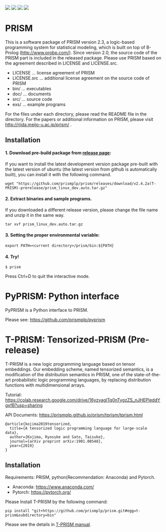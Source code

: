 ![](https://github.com/prismplp/prism/actions/workflows/release.yml/badge.svg)
[![](https://dockerbuildbadges.quelltext.eu/status.svg?organization=prismplp&repository=prism)](https://hub.docker.com/r/prismplp/prism/builds/ 'DockerHub')
[![](https://img.shields.io/docker/stars/prismplp/prism.svg)](https://hub.docker.com/r/prismplp/prism 'DockerHub')
[![](https://img.shields.io/docker/pulls/prismplp/prism.svg)](https://hub.docker.com/r/prismplp/prism 'DockerHub')
# PRISM 

This is a software package of PRISM version 2.3, a logic-based
programming system for statistical modeling, which is built
on top of B-Prolog (http://www.probp.com/).  Since version 2.0,
the source code of the PRISM part is included in the released
package.  Please use PRISM based on the agreement described in
LICENSE and LICENSE.src.

- LICENSE     ... license agreement of PRISM
- LICENSE.src ... additional license agreement on the source code of PRISM
- bin/        ... executables
- doc/        ... documents
- src/        ... source code
- exs/        ... example programs

For the files under each directory, please read the README file
in the directory.  For the papers or additional information
on PRISM, please visit http://rjida.meijo-u.ac.jp/prism/ .

## Installation

#### 1. Download pre-build package from [release page](https://github.com/prismplp/prism/releases):

If you want to install the latest development version package pre-built with the latest version of ubuntu (the latest version from github is automatically built), 
you can install it with the following command.
```
wget "https://github.com/prismplp/prism/releases/download/v2.4.2a(T-PRISM)-prerelease/prism_linux_dev.auto.tar.gz"

```

#### 2. Extract binaries and sample programs.

If you downloaded a different release version, please change the file name and unzip it in the same way.
```
tar xvf prism_linux_dev.auto.tar.gz
```


#### 3. Setting the proper environmental variable: 
```
export PATH=<current directory>/prism/bin:${PATH}
```

#### 4. Try!
```
$ prism
```
Press Ctrl+D to quit the interactive mode.


# PyPRISM: Python interface
PyPRISM is a Python interface to PRISM.

Please see: https://github.com/prismplp/pyprism

# T-PRISM: Tensorized-PRISM  (Pre-release)
T-PRISM is a new logic programming language based on tensor embeddings.
Our embedding scheme, named tensorized semantics, is a modification of the distribution semantics in PRISM, one of the state-of-the-art probabilistic logic programming languages, by replacing distribution functions with multidimensional arrays.

Tutorial: https://colab.research.google.com/drive/16yzyaglTq0nTvgzZS_nJHEPleddYgxfB?usp=sharing

API Documents: https://prismplp.github.io/prism/tprism/tprism.html

```
@article{kojima2019tensorized,
  title={A tensorized logic programming language for large-scale data},
  author={Kojima, Ryosuke and Sato, Taisuke},
  journal={arXiv preprint arXiv:1901.08548},
  year={2019}
}
```
## Installation

Requirements: PRISM, python(Recommendation: Anaconda) and Pytorch.
- Anaconda: https://www.anaconda.com/
- Pytorch: https://pytorch.org/

Please Install T-PRISM by the following command:
```
pip install "git+https://github.com/prismplp/prism.git#egg=t-prism&subdirectory=bin"
```

Please see the details in [T-PRISM manual](https://github.com/prismplp/prism/releases/download/v2.4(T-PRISM)-prerelease/tprism_manual.pdf).


